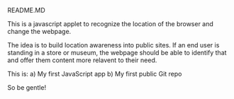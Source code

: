 README.MD

This is a javascript applet to recognize the location of the browser and change the webpage.

The idea is to build location awareness into public sites. If an end user is standing in a store or museum, the webpage should be able to identify that and offer them content more relavent to their need.

This is:
a) My first JavaScript app
b) My first public Git repo

So be gentle!
